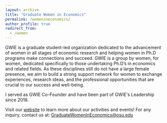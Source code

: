 ```yaml
---
layout: archive
title: "Graduate Women in Economics"
permalink: /womenineconomics/
author_profile: true
redirect_from:
  - /women
---
```


GWIE is a graduate student-led organization dedicated to the advancement of women in all stages of economic research and helping women 
in Ph.D programs make connections and succeed. GWIE is a group by women, for women, dedicated specifically to those undertaking Ph.D’s in economics and 
related fields. As these disciplines still do not have a large female presence, we aim to build a 
strong support network for women to exchange experiences, research ideas, and the professional opportunities that are crucial to our success and well-being.

I served as GWIE Co-Founder and have been part of GWIE's Leadership since 2018. 

Visit our [website](http://org.osu.edu/graduate-women-in-economics/) to learn more about our activities and events!
For any inquiry, contact us at: <a href="mailto:GraduateWomenInEconomics@osu.edu">GraduateWomenInEconomics@osu.edu</a>
